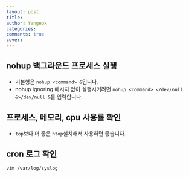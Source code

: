 ```yaml
---
layout: post
title:
author: Yangeok
categories:
comments: true
cover:
---
```


## nohup 백그라운드 프로세스 실행

- 기본형은 `nohup <command> &`입니다.
- nohup ignoring 메시지 없이 실행시키려면 `nohup <command> </dev/null &>/dev/null &`를 입력합니다.

## 프로세스, 메모리, cpu 사용률 확인

- `top`보다 더 좋은 `htop`설치해서 사용하면 좋습니다.

## cron 로그 확인

`vim /var/log/syslog`
